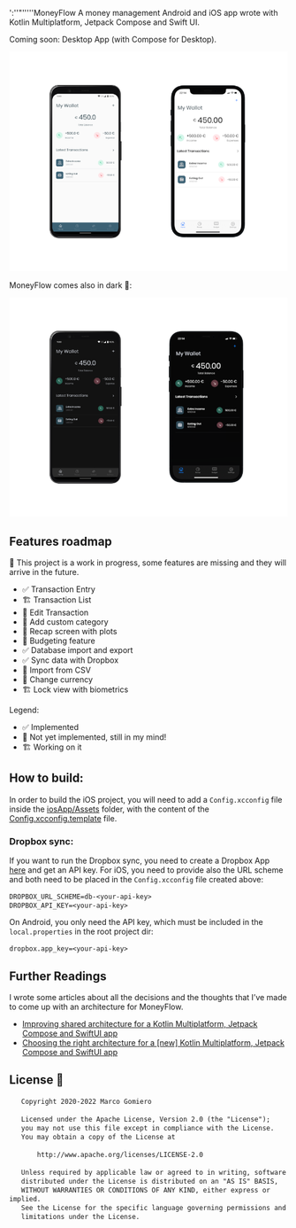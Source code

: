 ':''"'''''MoneyFlow
A money management Android and iOS app wrote with Kotlin Multiplatform, Jetpack Compose and Swift UI.

Coming soon: Desktop App (with Compose for Desktop).

<div align="center">
  <img src="image/money-flow-light.png">
</div>

MoneyFlow comes also in dark 🌃:

<div align="center">
  <img src="image/money-flow-dark.png">
</div>

## Features roadmap 

🚧 This project is a work in progress, some features are missing and they will arrive in the future.

- ✅ Transaction Entry
- 🏗 Transaction List 
- 💭 Edit Transaction
- 💭 Add custom category
- 💭 Recap screen with plots 
- 💭 Budgeting feature  
- ✅ Database import and export
- ✅ Sync data with Dropbox
- 💭 Import from CSV
- 💭 Change currency
- 🏗 Lock view with biometrics

Legend:
- ✅ Implemented
- 💭 Not yet implemented, still in my mind!
- 🏗 Working on it


## How to build:

In order to build the iOS project, you will need to add a `Config.xcconfig` file inside the [iosApp/Assets](https://github.com/prof18/MoneyFlow/tree/main/iosApp/Assets) folder, with the content of the [Config.xcconfig.template](https://github.com/prof18/MoneyFlow/blob/main/iosApp/Assets/Config.xcconfig.template) file. 

### Dropbox sync:

If you want to run the Dropbox sync, you need to create a Dropbox App [here](https://www.dropbox.com/developers/) and get an API key. For iOS, you need to provide also the URL scheme and both need to be placed in the `Config.xcconfig` file created above:

```xcconfing
DROPBOX_URL_SCHEME=db-<your-api-key>
DROPBOX_API_KEY=<your-api-key>
```

On Android, you only need the API key, which must be included in the `local.properties` in the root project dir:

```properties
dropbox.app_key=<your-api-key>
```

## Further Readings

I wrote some articles about all the decisions and the thoughts that I’ve made to come up with an architecture for MoneyFlow.

- [Improving shared architecture for a Kotlin Multiplatform, Jetpack Compose and SwiftUI app](https://www.marcogomiero.com/posts/2022/improved-kmm-shared-app-arch/)
- [Choosing the right architecture for a [new] Kotlin Multiplatform, Jetpack Compose and SwiftUI app](https://www.marcogomiero.com/posts/2020/kmm-shared-app-architecture/)

## License 📄

```
   Copyright 2020-2022 Marco Gomiero

   Licensed under the Apache License, Version 2.0 (the "License");
   you may not use this file except in compliance with the License.
   You may obtain a copy of the License at

       http://www.apache.org/licenses/LICENSE-2.0

   Unless required by applicable law or agreed to in writing, software
   distributed under the License is distributed on an "AS IS" BASIS,
   WITHOUT WARRANTIES OR CONDITIONS OF ANY KIND, either express or implied.
   See the License for the specific language governing permissions and
   limitations under the License.
```
